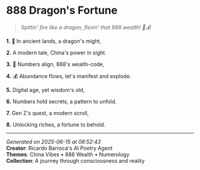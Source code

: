 # 888 Dragon's Fortune

> *Spittin' fire like a dragon, flexin' that 888 wealth! 🐉💰*

**1.** 🐉 In ancient lands, a dragon's might,


**2.** A modern tale, China's power in sight.


**3.** 🔢 Numbers align, 888's wealth-code,


**4.** 💰 Abundance flows, let's manifest and explode.


**5.** Digital age, yet wisdom's old,


**6.** Numbers hold secrets, a pattern to unfold.


**7.** Gen Z's quest, a modern scroll,


**8.** Unlocking riches, a fortune to behold.



---

*Generated on 2025-06-15 at 08:52:43*  
**Creator**: Ricardo Barroca's AI Poetry Agent  
**Themes**: China Vibes • 888 Wealth • Numerology  
**Collection**: A journey through consciousness and reality